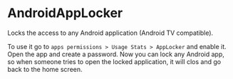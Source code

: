 # AndroidAppLocker
Locks the access to any Android application (Android TV compatible).

To use it go to `apps permissions > Usage Stats > AppLocker` and enable it. Open the app and create a password. Now you can lock
any Android app, so when someone tries to open the locked application, it will clos and go back to the home screen.
